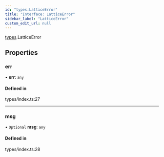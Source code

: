 ```yaml
---
id: "types.LatticeError"
title: "Interface: LatticeError"
sidebar_label: "LatticeError"
custom_edit_url: null
---
```


[types](../modules/types).LatticeError

## Properties

### err

• **err**: `any`

#### Defined in

types/index.ts:27

___

### msg

• `Optional` **msg**: `any`

#### Defined in

types/index.ts:28
